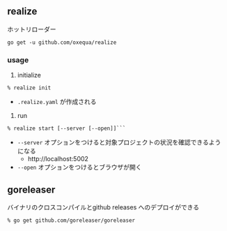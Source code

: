 ## realize

ホットリローダー

`go get -u github.com/oxequa/realize`

### usage
1. initialize
```
% realize init
```
- `.realize.yaml` が作成される


1. run
```
% realize start [--server [--open]]```
```
- `--server` オプションをつけると対象プロジェクトの状況を確認できるようになる
  - http://localhost:5002
- `--open` オプションをつけるとブラウザが開く


## goreleaser

バイナリのクロスコンパイルとgithub releases へのデプロイができる

`% go get github.com/goreleaser/goreleaser`





